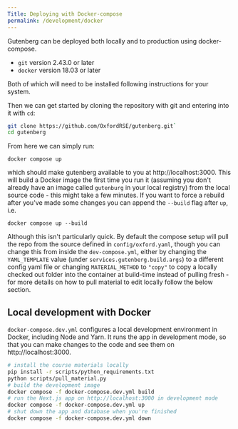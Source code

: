 ```yaml
---
Title: Deploying with Docker-compose
permalink: /development/docker
---
```


Gutenberg can be deployed both locally and to production using docker-compose.

- `git` version 2.43.0 or later
- `docker` version 18.03 or later

Both of which will need to be installed following instructions for your system.

Then we can get started by cloning the repository with git and entering into it with `cd`:

```bash
git clone https://github.com/OxfordRSE/gutenberg.git`
cd gutenberg
```

From here we can simply run:

```
docker compose up
```

which should make gutenberg available to you at http://localhost:3000. This will
build a Docker image the first time you run it (assuming you don't already have
an image called `gutenburg` in your local registry) from the local source code -
this might take a few minutes. If you want to force a rebuild after you've made
some changes you can append the `--build` flag after `up`, i.e.

```
docker compose up --build
```

Although this isn't particularly quick. By default the compose setup will pull
the repo from the source defined in `config/oxford.yaml`, though you can change
this from inside the `dev-compose.yml`, either by changing the `YAML_TEMPLATE`
value (under `services.gutenberg.build.args`) to a different config yaml file or
changing `MATERIAL_METHOD` to `"copy"` to copy a locally checked out folder into
the container at build-time instead of pulling fresh - for more details on how
to pull material to edit locally follow the below section.

## Local development with Docker

`docker-compose.dev.yml` configures a local development environment in Docker,
including Node and Yarn. It runs the app in development mode, so that you can make
changes to the code and see them on http://localhost:3000.

```sh
# install the course materials locally
pip install -r scripts/python_requirements.txt
python scripts/pull_material.py
# build the development image
docker compose -f docker-compose.dev.yml build
# run the Next.js app on http://localhost:3000 in development mode
docker compose -f docker-compose.dev.yml up
# shut down the app and database when you're finished
docker compose -f docker-compose.dev.yml down
```
